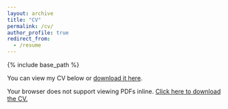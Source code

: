 ```yaml
---
layout: archive
title: "CV"
permalink: /cv/
author_profile: true
redirect_from:
  - /resume
---
```


{% include base_path %}

<p>
  You can view my CV below or <a href="{{ '/files/cv.pdf' | relative_url }}" download>download it here</a>.
</p>

<object data="{{ '/files/cv.pdf' | relative_url }}" type="application/pdf" width="100%" height="900px">
  <p>
    Your browser does not support viewing PDFs inline.  
    <a href="{{ '/files/cv.pdf' | relative_url }}">Click here to download the CV.</a>
  </p>
</object>
